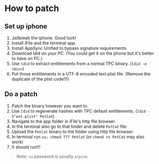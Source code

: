 # How to patch

## Set up iphone

1. Jailbreak the iphone. Good luck!
2. Install iFile and the terminal app.
3. Install AppSync Unified to bypass signature requirements.
4. Download ldid on your PC. (You could get it on the phone but it's better to have on PC.)
5. Use `ldid` to extract entitlements from a normal TPC binary. (`ldid -e <bin>`)
6. Put those entitlements in a UTF-8 encoded text plist file. (Remove the duplicate of the plist code!!!)

## Do a patch

1. Patch the binary however you want to.
2. Use `ldid` to regenerate hashes with TPC default entitlements. (`ldid -S"ent.plist" PetCat`)
3. Navigate to the app folder in iFile's http file browser.
4. In the terminal also go to that folder and delete `PetCat` file.
5. Upload the `PetCat` binary to the folder using http file browser.
6. In terminal run `su; chmod 777 PetCat` (or `chmod +x PetCat` may also work)
7. It should run!!!

> Note: `su` password is usually `alpine`
